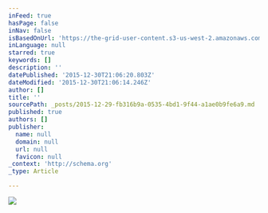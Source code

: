 ```yaml
---
inFeed: true
hasPage: false
inNav: false
isBasedOnUrl: 'https://the-grid-user-content.s3-us-west-2.amazonaws.com/e57b3ed7-5b58-434e-a2bb-91a20edf8209.jpg'
inLanguage: null
starred: true
keywords: []
description: ''
datePublished: '2015-12-30T21:06:20.803Z'
dateModified: '2015-12-30T21:06:14.246Z'
author: []
title: ''
sourcePath: _posts/2015-12-29-fb316b9a-0535-4bd1-9f44-a1ae0b9fe6a9.md
published: true
authors: []
publisher:
  name: null
  domain: null
  url: null
  favicon: null
_context: 'http://schema.org'
_type: Article

---
```

![](https://the-grid-user-content.s3-us-west-2.amazonaws.com/b381167b-ffc4-41f0-b48f-2dc7c0d2e755.jpg)